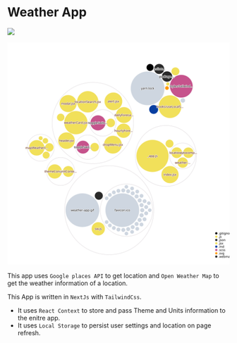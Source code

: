 # Weather App

<img src="./public/weather-app.gif" data-canonical-src="./public/weather-app.gif" width="400" />

![Visualization of the codebase](./diagram.svg)

This app uses `Google places API` to get location and `Open Weather Map` to get the weather information of a location.

This App is written in `NextJs` with `TailwindCss`.

- It uses `React Context` to store and pass Theme and Units information to the enitre app.
- It uses `Local Storage` to persist user settings and location on page refresh.
